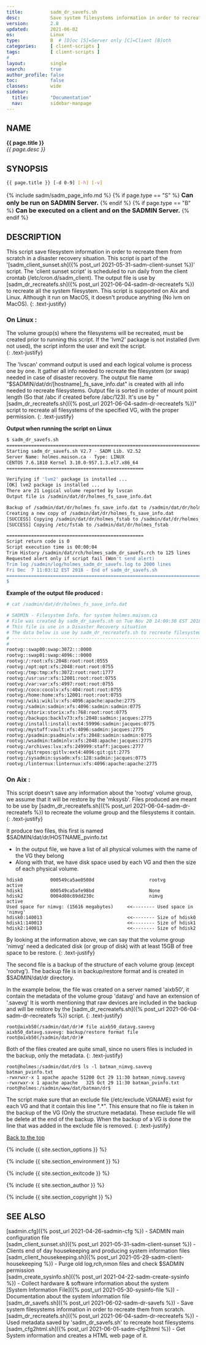```yaml
---
title:          sadm_dr_savefs.sh
desc:           Save system filesystems information in order to recreate them from scratch
version:        2.8
updated:        2021-06-02
os:             Linux
type:           B  # [D]oc [S]=Server only [C]=Client [B]oth
categories:     [ client-scripts ] 
tags:           [ client-scripts ] 
#
layout:         single
search:         true
author_profile: false
toc:            false
classes:        wide
sidebar:
  title:        "Documentation"
  nav:          sidebar-manpage
---
```

<a id="top_of_page"></a>


<a id="name"></a>
## NAME
**{{ page.title }}**  
*{{ page.desc }}*   



<a id="synopsis"></a>
## SYNOPSIS

```bash
{{ page.title }} [-d 0-9] [-h] [-v]
```

{% include sadm/sadm_page_info.md %}
{% if page.type == "S" %}
<font size="3"><strong>Can only be run on SADMIN Server.</strong></font>
{% endif %}
{% if page.type == "B" %}
<font size="3"><strong>Can be executed on a client and on the SADMIN Server.</strong></font>
{% endif %}




<a id="description"></a>
## DESCRIPTION

This script save filesystem information in order to recreate them from scratch in a disaster 
recovery situation. This script is part of 
the '[sadm_client_sunset.sh]({% post_url 2021-05-31-sadm-client-sunset %})' script. 
The 'client sunset script' is scheduled to run daily from the client crontab (/etc/cron.d/sadm_client).
The output file is use by [sadm_dr_recreatefs.sh]({% post_url 2021-06-04-sadm-dr-recreatefs %}) 
to recreate all the system filesystem. This script is supported on Aix and Linux.
Although it run on MacOS, it doesn't produce anything (No lvm on MacOS).
{: .text-justify}


### On Linux :

The volume group(s) where the filesystems will be recreated, must be created prior to running this script.
If the 'lvm2' package is not installed (lvm not used), the script inform the user and exit the script.  
{: .text-justify}

The 'lvscan' command output is used and each logical volume is process one by one.
It gather all info needed to recreate the filesystem (or swap) needed in case of disaster recovery.
The output file name "$SADMIN/dat/dr/[hostname]_fs_save_info.dat" is created with all info needed to recreate filesystems.
Output file is sorted in order of mount point length (So that /abc if created before /abc/123).
It's use by "[sadm_dr_recreatefs.sh]({% post_url 2021-06-04-sadm-dr-recreatefs %})" script to recreate all filesystems of the specified VG, with the proper permission.
{: .text-justify}


**Output when running the script on Linux**

```bash
$ sadm_dr_savefs.sh 
================================================================================
Starting sadm_dr_savefs.sh V2.7 - SADM Lib. V2.52
Server Name: holmes.maison.ca - Type: LINUX
CENTOS 7.6.1810 Kernel 3.10.0-957.1.3.el7.x86_64
==================================================

Verifying if 'lvm2' package is installed ...
[OK] lvm2 package is installed ...
There are 21 Logical volume reported by lvscan
Output file is /sadmin/dat/dr/holmes_fs_save_info.dat

Backup of /sadmin/dat/dr/holmes_fs_save_info.dat to /sadmin/dat/dr/holmes_fs_save_info.prev
Creating a new copy of /sadmin/dat/dr/holmes_fs_save_info.dat
[SUCCESS] Copying /sadmin/dat/dr/holmes_fstab to /sadmin/dat/dr/holmes_fstab.prev
[SUCCESS] Copying /etc/fstab to /sadmin/dat/dr/holmes_fstab

==================================================
Script return code is 0
Script execution time is 00:00:04
Trim History /sadmin/dat/rch/holmes_sadm_dr_savefs.rch to 125 lines
Requested alert only if script fail (Won't send alert)
Trim log /sadmin/log/holmes_sadm_dr_savefs.log to 2000 lines
Fri Dec  7 11:03:12 EST 2018 - End of sadm_dr_savefs.sh
================================================================================
$ 
```

**Example of the output file produced :**
```bash
# cat /sadmin/dat/dr/holmes_fs_save_info.dat

# SADMIN - Filesystem Info. for system holmes.maison.ca
# File was created by sadm_dr_savefs.sh on Tue Nov 20 14:00:30 EST 2018
# This file is use in a Disaster Recovery situation
# The data below is use by sadm_dr_recreatefs.sh to recreate filesystems
# ---------------------------------------------------------------------
# 
rootvg::swap00:swap:3072:::0000
rootvg::swap01:swap:4096:::0000
rootvg:/:root:xfs:2048:root:root:0555
rootvg:/opt:opt:xfs:2048:root:root:0755
rootvg:/tmp:tmp:xfs:3072:root:root:1777
rootvg:/usr:usr:xfs:12001:root:root:0755
rootvg:/var:var:xfs:4997:root:root:0755
rootvg:/coco:cocolv:xfs:404:root:root:0755
rootvg:/home:home:xfs:12001:root:root:0755
rootvg:/wiki:wikilv:xfs:4096:apache:apache:2775
rootvg:/sadmin:sadmin:xfs:4096:sadmin:sadmin:0775
rootvg:/storix:storix:xfs:768:root:root:0775
rootvg:/backups:backlv73:xfs:2048:sadmin:jacques:2775
rootvg:/install:install:ext4:59996:sadmin:jacques:0775
rootvg:/mystuff:vault:xfs:4096:sadmin:jacques:2775
rootvg:/psadmin:psadminlv:xfs:2048:sadmin:sadmin:0775
rootvg:/wsadmin:tadminlv:xfs:2048:apache:jacques:2775
rootvg:/archives:lvx:xfs:249999:staff:jacques:2777
rootvg:/gitrepos:gitlv:ext4:4096:git:git:2775
rootvg:/sysadmin:sysadm:xfs:128:sadmin:jacques:0775
rootvg:/linternux:linternux:xfs:4096:apache:apache:2775
```


### On Aix :

This script doesn't save any information about the 'rootvg' volume group, we assume that it will be restore by the 'mksysb'.
Files produced are meant to be use by [sadm_dr_recreatefs.sh]({% post_url 2021-06-04-sadm-dr-recreatefs %}) 
to recreate the volume group and the filesystems it contain.  
{: .text-justify}

It produce two files, this first is named $SADMIN/dat/dr/HOSTNAME_pvinfo.txt
- In the output file, we have a list of all physical volumes with the name of the VG they belong
- Along with that, we have disk space used by each VG and then the size of each physical volume.


```
hdisk0          000549ca5ae0508d                    rootvg          active      
hdisk1          000549ca5afe98bd                    None                        
hdisk2          0004d08c89dd230c                    nimvg           active      
Used space for nimvg: (15616 megabytes)     <<-------- Used space in 'nimvg'
hdisk0:140013                               <<-------- Size of hdisk0
hdisk1:140013                               <<-------- Size of hdisk1
hdisk2:140013                               <<-------- Size of hdisk2
```                        

By looking at the information above, we can say that the volume group 'nimvg' need a dedicated 
disk (or group of disk) with at least 15GB of free space to be restore.
{: .text-justify}

The second file is a backup of the structure of each volume group (except 'rootvg').
The backup file is in backup/restore format and is created in $SADMIN/dat/dr directory.


In the example below, the file was created on a server named 'aixb50', it contain the metadata of 
the volume group 'datavg' and have an extension of '.savevg'
It is worth mentioning that raw devices are included in the backup and will be restore by the 
[sadm_dr_recreatefs.sh]({% post_url 2021-06-04-sadm-dr-recreatefs %}) script.
{: .text-justify}

```
root@aixb50(/sadmin/dat/dr)# file aixb50_datavg.savevg
aixb50_datavg.savevg: backup/restore format file
root@aixb50(/sadmin/dat/dr)#
```                    

Both of the files created are quite small, since no users files is included in the backup, only the metadata.
{: .text-justify}

```
root@holmes:/sadmin/dat/dr$ ls -l batman_nimvg.savevg batman_pvinfo.txt
-rwxrwxr-x 1 apache apache 51200 Oct 29 11:30 batman_nimvg.savevg
-rwxrwxr-x 1 apache apache   325 Oct 29 11:30 batman_pvinfo.txt
root@holmes:/sadmin/www/dat/batman/dr$ 
```                    

The script make sure that an exclude file (/etc/exclude.VGNAME) exist for each VG and that it contain this line ".*".
This ensure that no file is taken in the backup of the VG (Only the structure metadata).
These exclude file will be delete at the end of the backup.
When the backup of a VG is done the line that was added in the exclude file is removed.
{: .text-justify}
 
[Back to the top](#top_of_page)


{% include {{ site.section_options     }} %}

{% include {{ site.section_environment }} %}

{% include {{ site.section_exitcode    }} %}

{% include {{ site.section_author      }} %}

{% include {{ site.section_copyright   }} %}


<a id="seealso"></a>
## SEE ALSO

[sadmin.cfg]({% post_url 2021-04-26-sadmin-cfg %}) - SADMIN main configuration file   
[sadm_client_sunset.sh]({% post_url 2021-05-31-sadm-client-sunset %}) - Clients end of day housekeeping and producing system information files  
[sadm_client_housekeeping.sh]({% post_url 2021-05-29-sadm-client-housekeeping %}) - Purge old log,rch,nmon files and check $SADMIN permission   
[sadm_create_sysinfo.sh]({% post_url 2021-04-22-sadm-create-sysinfo %}) - Collect hardware & software information about the system   
[System Information File]({% post_url 2021-05-30-sysinfo-file %}) - Documentation about the system information file  
[sadm_dr_savefs.sh]({% post_url 2021-06-02-sadm-dr-savefs %}) - Save system filesystems information in order to recreate them from scratch.  
[sadm_dr_recreatefs.sh]({% post_url 2021-06-04-sadm-dr-recreatefs %}) - Used metadata saved by 'sadm_dr_savefs.sh' to recreate host filesystems  
[sadm_cfg2html.sh]({% post_url 2021-06-01-sadm-cfg2html %}) - Get System information and creates a HTML web page of it.  
